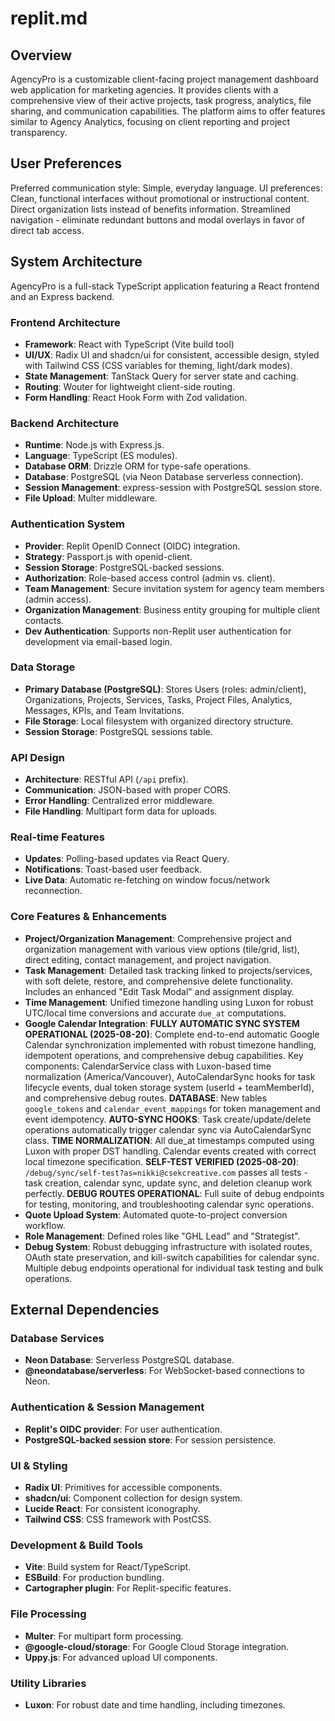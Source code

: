 # replit.md

## Overview
AgencyPro is a customizable client-facing project management dashboard web application for marketing agencies. It provides clients with a comprehensive view of their active projects, task progress, analytics, file sharing, and communication capabilities. The platform aims to offer features similar to Agency Analytics, focusing on client reporting and project transparency.

## User Preferences
Preferred communication style: Simple, everyday language.
UI preferences: Clean, functional interfaces without promotional or instructional content. Direct organization lists instead of benefits information. Streamlined navigation - eliminate redundant buttons and modal overlays in favor of direct tab access.

## System Architecture
AgencyPro is a full-stack TypeScript application featuring a React frontend and an Express backend.

### Frontend Architecture
- **Framework**: React with TypeScript (Vite build tool)
- **UI/UX**: Radix UI and shadcn/ui for consistent, accessible design, styled with Tailwind CSS (CSS variables for theming, light/dark modes).
- **State Management**: TanStack Query for server state and caching.
- **Routing**: Wouter for lightweight client-side routing.
- **Form Handling**: React Hook Form with Zod validation.

### Backend Architecture
- **Runtime**: Node.js with Express.js.
- **Language**: TypeScript (ES modules).
- **Database ORM**: Drizzle ORM for type-safe operations.
- **Database**: PostgreSQL (via Neon Database serverless connection).
- **Session Management**: express-session with PostgreSQL session store.
- **File Upload**: Multer middleware.

### Authentication System
- **Provider**: Replit OpenID Connect (OIDC) integration.
- **Strategy**: Passport.js with openid-client.
- **Session Storage**: PostgreSQL-backed sessions.
- **Authorization**: Role-based access control (admin vs. client).
- **Team Management**: Secure invitation system for agency team members (admin access).
- **Organization Management**: Business entity grouping for multiple client contacts.
- **Dev Authentication**: Supports non-Replit user authentication for development via email-based login.

### Data Storage
- **Primary Database (PostgreSQL)**: Stores Users (roles: admin/client), Organizations, Projects, Services, Tasks, Project Files, Analytics, Messages, KPIs, and Team Invitations.
- **File Storage**: Local filesystem with organized directory structure.
- **Session Storage**: PostgreSQL sessions table.

### API Design
- **Architecture**: RESTful API (`/api` prefix).
- **Communication**: JSON-based with proper CORS.
- **Error Handling**: Centralized error middleware.
- **File Handling**: Multipart form data for uploads.

### Real-time Features
- **Updates**: Polling-based updates via React Query.
- **Notifications**: Toast-based user feedback.
- **Live Data**: Automatic re-fetching on window focus/network reconnection.

### Core Features & Enhancements
- **Project/Organization Management**: Comprehensive project and organization management with various view options (tile/grid, list), direct editing, contact management, and project navigation.
- **Task Management**: Detailed task tracking linked to projects/services, with soft delete, restore, and comprehensive delete functionality. Includes an enhanced "Edit Task Modal" and assignment display.
- **Time Management**: Unified timezone handling using Luxon for robust UTC/local time conversions and accurate `due_at` computations.
- **Google Calendar Integration**: **FULLY AUTOMATIC SYNC SYSTEM OPERATIONAL (2025-08-20)**: Complete end-to-end automatic Google Calendar synchronization implemented with robust timezone handling, idempotent operations, and comprehensive debug capabilities. Key components: CalendarService class with Luxon-based time normalization (America/Vancouver), AutoCalendarSync hooks for task lifecycle events, dual token storage system (userId + teamMemberId), and comprehensive debug routes. **DATABASE**: New tables `google_tokens` and `calendar_event_mappings` for token management and event idempotency. **AUTO-SYNC HOOKS**: Task create/update/delete operations automatically trigger calendar sync via AutoCalendarSync class. **TIME NORMALIZATION**: All due_at timestamps computed using Luxon with proper DST handling. Calendar events created with correct local timezone specification. **SELF-TEST VERIFIED (2025-08-20)**: `/debug/sync/self-test?as=nikki@csekcreative.com` passes all tests - task creation, calendar sync, update sync, and deletion cleanup work perfectly. **DEBUG ROUTES OPERATIONAL**: Full suite of debug endpoints for testing, monitoring, and troubleshooting calendar sync operations.
- **Quote Upload System**: Automated quote-to-project conversion workflow.  
- **Role Management**: Defined roles like "GHL Lead" and "Strategist".
- **Debug System**: Robust debugging infrastructure with isolated routes, OAuth state preservation, and kill-switch capabilities for calendar sync. Multiple debug endpoints operational for individual task testing and bulk operations.

## External Dependencies

### Database Services
- **Neon Database**: Serverless PostgreSQL database.
- **@neondatabase/serverless**: For WebSocket-based connections to Neon.

### Authentication & Session Management
- **Replit's OIDC provider**: For user authentication.
- **PostgreSQL-backed session store**: For session persistence.

### UI & Styling
- **Radix UI**: Primitives for accessible components.
- **shadcn/ui**: Component collection for design system.
- **Lucide React**: For consistent iconography.
- **Tailwind CSS**: CSS framework with PostCSS.

### Development & Build Tools
- **Vite**: Build system for React/TypeScript.
- **ESBuild**: For production bundling.
- **Cartographer plugin**: For Replit-specific features.

### File Processing
- **Multer**: For multipart form processing.
- **@google-cloud/storage**: For Google Cloud Storage integration.
- **Uppy.js**: For advanced upload UI components.

### Utility Libraries
- **Luxon**: For robust date and time handling, including timezones.